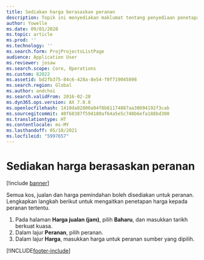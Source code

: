 ```yaml
---
title: Sediakan harga berasaskan peranan
description: Topik ini menyediakan maklumat tentang penyediaan penetapan harga untuk peranan tertentu.
author: Yowelle
ms.date: 09/01/2020
ms.topic: article
ms.prod: ''
ms.technology: ''
ms.search.form: ProjProjectsListPage
audience: Application User
ms.reviewer: josaw
ms.search.scope: Core, Operations
ms.custom: 82022
ms.assetid: bd2fb375-84c6-428a-8e54-f0f719045898
ms.search.region: Global
ms.author: andchoi
ms.search.validFrom: 2016-02-28
ms.dyn365.ops.version: AX 7.0.0
ms.openlocfilehash: 1410da02800a94f8b61174087aa30694192f3cab
ms.sourcegitcommit: 40f68387f594180af64a5e5c748b6efa188bd300
ms.translationtype: HT
ms.contentlocale: ms-MY
ms.lasthandoff: 05/10/2021
ms.locfileid: "5997657"
---
```

# <a name="set-up-role-based-pricing"></a>Sediakan harga berasaskan peranan

[!include [banner](../includes/banner.md)]

Semua kos, jualan dan harga pemindahan boleh disediakan untuk peranan. Lengkapkan langkah berikut untuk mengaitkan penetapan harga kepada peranan tertentu.

1. Pada halaman **Harga jualan (jam)**, pilih **Baharu**, dan masukkan tarikh berkuat kuasa.
2. Dalam lajur **Peranan**, pilih peranan.
3. Dalam lajur **Harga**, masukkan harga untuk peranan sumber yang dipilih.


[!INCLUDE[footer-include](../includes/footer-banner.md)]